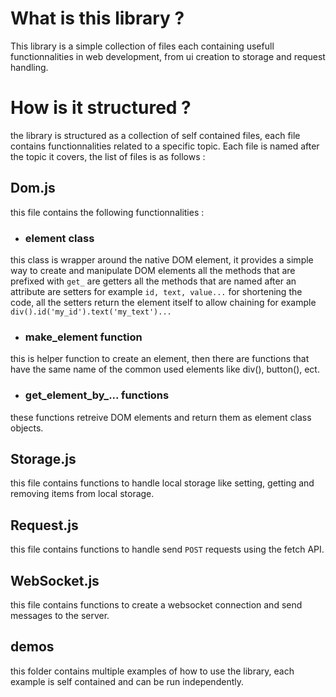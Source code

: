 # What is this library ?
This library is a simple collection of files each containing usefull functionnalities in web development, from ui creation to storage and request handling.


# How is it structured ?
the library is structured as a collection of self contained files, each file contains functionnalities related to a specific topic. Each file is named after the topic it covers, the list of files is as follows :

## Dom.js
this file contains the following functionnalities :
- ### element class 
this class is wrapper around the native DOM element, it provides a simple way to create and manipulate DOM elements
all the methods that are prefixed with `get_` are getters
all the methods that are named after an attribute are setters for example `id, text, value...` for shortening the code, all the setters return the element itself to allow chaining for example `div().id('my_id').text('my_text')...`
- ### make_element function
this is helper function to create an element, then there are functions that have the same name of the common used elements like div(), button(), ect.
- ### get_element_by_... functions
these functions retreive DOM elements and return them as element class objects.

## Storage.js
this file contains functions to handle local storage like setting, getting and removing items from local storage. 

## Request.js
this file contains functions to handle send `POST` requests using the fetch API.

## WebSocket.js
this file contains functions to create a websocket connection and send messages to the server.

## demos
this folder contains multiple examples of how to use the library, each example is self contained and can be run independently.